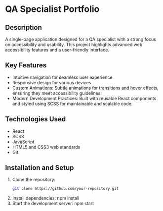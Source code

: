 # QA Specialist Portfolio

## Description
A single-page application designed for a QA specialist with a strong focus on accessibility and usability. This project highlights advanced web accessibility features and a user-friendly interface.

## Key Features
- Intuitive navigation for seamless user experience
- Responsive design for various devices
- Custom Animations: Subtle animations for transitions and hover effects, ensuring they meet accessibility guidelines.
- Modern Development Practices: Built with reusable React components and styled using SCSS for maintainable and scalable code.


## Technologies Used
- React
- SCSS
- JavaScript
- HTML5 and CSS3 web standards
- Git

## Installation and Setup
1. Clone the repository:  
   ```bash
   git clone https://github.com/your-repository.git
2. Install dependencies:
   npm install
3. Start the development server:
   npm start
